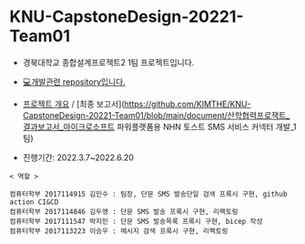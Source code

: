 # KNU-CapstoneDesign-20221-Team01
- 경북대학교 종합설계프로젝트2 1팀 프로젝트입니다.

- [💻개발관련 repository입니다.](https://github.com/devrel-kr/nhn-toast-notification-service-custom-connector)

- [프로젝트 개요](https://github.com/KIMTHE/KNU-CapstoneDesign-20221-Team01/blob/main/document/%ED%95%99%EB%B6%8008_2022S%20SW%EB%B6%84%EC%95%BC%20%EC%82%B0%ED%95%99%ED%98%91%EB%A0%A5%ED%94%84%EB%A1%9C%EC%A0%9D%ED%8A%B8%20%EC%A0%9C%EC%95%88%EC%84%9C_MS_%EC%9C%A0%EC%A0%80%EC%8A%A4%ED%8B%B4(OSS).pdf) / [최종 보고서](https://github.com/KIMTHE/KNU-CapstoneDesign-20221-Team01/blob/main/document/산학협력프로잭트_결과보고서_마이크로소프트 파워플랫폼용 NHN 토스트 SMS 서비스 커넥터 개발_1팀)

- 진행기간: 2022.3.7~2022.6.20

```
< 역할 >

컴퓨터학부 2017114915 김민수 : 팀장, 단문 SMS 발송단일 검색 프록시 구현, github action CI&CD
컴퓨터학부 2017114846 김두영 : 단문 SMS 발송 프록시 구현, 리팩토링
컴퓨터학부 2017111547 박지민 : 단문 SMS 발송목록 프록시 구현, bicep 작성
컴퓨터학부 2017113223 이승우 : 메시지 검색 프록시 구현, 리팩토링 
```
